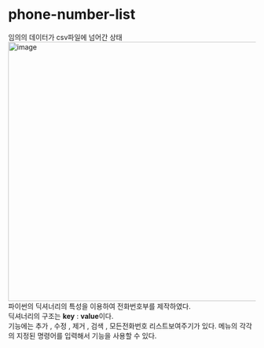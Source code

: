 # phone-number-list
임의의 데이터가 csv파일에 넘어간 상태<br>
<img width="528" alt="image" src="https://user-images.githubusercontent.com/88926634/191202389-d27db1ef-eab5-4a9b-a16d-1480c60d1e28.png"><br>
파이썬의 딕셔너리의 특성을 이용하여 전화번호부를 제작하였다.<br>
딕셔너리의 구조는 **key** : **value**이다.<br>
기능에는 추가 , 수정 , 제거 , 검색 , 모든전화번호 리스트보여주기가 있다.
메뉴의 각각의 지정된 명령어를 입력해서 기능을 사용할 수 있다.



